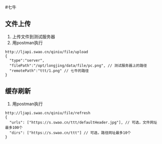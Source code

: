#七牛

## 文件上传
1. 上传文件到测试服务器
1. 用postman执行
```
http://ljapi.swao.cn/qiniu/file/upload
{
  "type":"server",
  "filePath":"/opt/longjing/data/file/pc.png", // 测试服务器上的路径
  "remotePath":"ttt/1.png" // 七牛的路径
}
```

## 缓存刷新
1. 用postman执行
```
http://ljapi.swao.cn/qiniu/file/refresh
{
  "urls": ["https://s.swao.cn/ttt/defaultHeader.jpg"], // 可选，文件网址最多100个
  "dirs": ["https://s.swao.cn/ttt"] // 可选，路径网址最多10个
}
```
